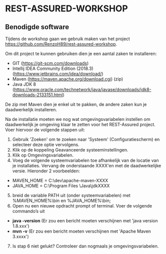 # REST-ASSURED-WORKSHOP

## Benodigde software

Tijdens de workshop gaan we gebruik maken van het project https://github.com/RenzoH89/rest-assured-workshop.


Om dit project te kunnen gebruiken dien je een aantal zaken te installeren:

*	GIT (https://git-scm.com/downloads)
*	Intellij IDEA Community Edition (2018.3) (https://www.jetbrains.com/idea/download/)
*	Maven (https://maven.apache.org/download.cgi) (zip)
*	Java JDK 8 (https://www.oracle.com/technetwork/java/javase/downloads/jdk8-downloads-2133151.html)

De zip met Maven dien je enkel uit te pakken, de andere zaken kun je daadwerkelijk installeren. 

Na de installatie moeten we nog wat omgevingsvariabelen instellen om daadwerkelijk je omgeving klaar te zetten voor het REST-Assured project. Voer hiervoor de volgende stappen uit:

1.	Gebruik 'Zoeken' om te zoeken naar 'Systeem' (Configuratiescherm) en selecteer deze optie vervolgens.
2.	Klik op de koppeling Geavanceerde systeeminstellingen.
3.	Klik op Omgevingsvariabelen.
4.	Voeg de volgende systeemvariabelen toe afhankelijk van de locatie van je installaties. Vervang de onderstaande XXXX'en met de daadwerkelijke versie. Hieronder 2 voorbeelden:
  * MAVEN_HOME = C:\dev\apache-maven-XXXX
  * JAVA_HOME =  C:\Program Files \Java\jdkXXXX
5.	breid de variable PATH uit (onder systeemvariabelen) met %MAVEN_HOME%\bin en %JAVA_HOME%\bin;
6.	Open nu een nieuwe opdracht prompt of terminal. Voer de volgende commando’s uit
  * **java -version** (Er zou een bericht moeten verschijnen met 'java version 1.8.xxx')
  * **mvn -v** (Er zou een bericht moeten verschijnen met 'Apache Maven 3.xxxx')
7. Is stap 6 niet gelukt? Controleer dan nogmaals je omgevingsvariabelen.
